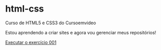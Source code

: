 # html-css
 Curso de HTML5 e CSS3 do Cursoemvideo

 Estou aprendendo a criar sites e agora vou gerenciar meus repositórios!

 <a href="https://mattheussdev.github.io/html-css/exercicios/ex001/index.html"> Executar o exercício 001 </a>